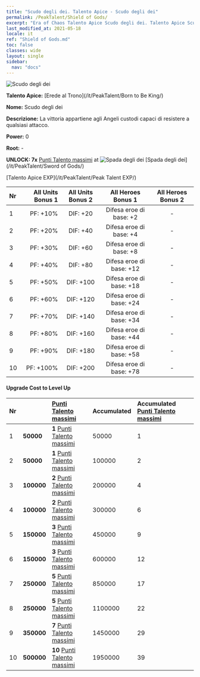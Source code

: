 ```yaml
---
title: "Scudo degli dei. Talento Apice - Scudo degli dei"
permalink: /PeakTalent/Shield of Gods/
excerpt: "Era of Chaos Talento Apice Scudo degli dei. Talento Apice Scudo degli dei. Scudo degli dei"
last_modified_at: 2021-05-18
locale: it
ref: "Shield of Gods.md"
toc: false
classes: wide
layout: single
sidebar:
  nav: "docs"
---
```


  ![Scudo degli dei](/images/pt/talent_4502.png)

  **Talento Apice:** [Erede al Trono](/it/PeakTalent/Born to Be King/)

  **Nome:** Scudo degli dei

  **Descrizione:** La vittoria appartiene agli Angeli custodi capaci di resistere a qualsiasi attacco.

  **Power:** 0

  **Root:** -

  **UNLOCK: 7x** [Punti Talento massimi](/ItemsIT/con_934/) at ![Spada degli dei](/images/pt/talent_4501.png) [Spada degli dei](/it/PeakTalent/Sword of Gods/)

  [Talento Apice EXP](/it/PeakTalent/Peak Talent EXP/)

  | Nr | All Units Bonus 1 | All Units Bonus 2 | All Heroes Bonus 1 | All Heroes Bonus 2 |
  |:---|--------------:|:-------------:|:-------------:|:-------------:|
  | 1 | PF: +10% | DIF: +20 | Difesa eroe di base: +2 | - |
  | 2 | PF: +20% | DIF: +40 | Difesa eroe di base: +4 | - |
  | 3 | PF: +30% | DIF: +60 | Difesa eroe di base: +8 | - |
  | 4 | PF: +40% | DIF: +80 | Difesa eroe di base: +12 | - |
  | 5 | PF: +50% | DIF: +100 | Difesa eroe di base: +18 | - |
  | 6 | PF: +60% | DIF: +120 | Difesa eroe di base: +24 | - |
  | 7 | PF: +70% | DIF: +140 | Difesa eroe di base: +34 | - |
  | 8 | PF: +80% | DIF: +160 | Difesa eroe di base: +44 | - |
  | 9 | PF: +90% | DIF: +180 | Difesa eroe di base: +58 | - |
  | 10 | PF: +100% | DIF: +200 | Difesa eroe di base: +78 | - |


#### Upgrade Cost to Level Up

  | Nr | <i class="fas fa-coins"/> | [Punti Talento massimi](/ItemsIT/con_934/) | Accumulated <i class="fas fa-coins"/> | Accumulated [Punti Talento massimi](/ItemsIT/con_934/) |
  |:---|:--------------|:-------------|:-------------|:-------------|
  | 1 | **50000** | **1** [Punti Talento massimi](/ItemsIT/con_934/) | 50000 | 1 |
  | 2 | **50000** | **1** [Punti Talento massimi](/ItemsIT/con_934/) | 100000 | 2 |
  | 3 | **100000** | **2** [Punti Talento massimi](/ItemsIT/con_934/) | 200000 | 4 |
  | 4 | **100000** | **2** [Punti Talento massimi](/ItemsIT/con_934/) | 300000 | 6 |
  | 5 | **150000** | **3** [Punti Talento massimi](/ItemsIT/con_934/) | 450000 | 9 |
  | 6 | **150000** | **3** [Punti Talento massimi](/ItemsIT/con_934/) | 600000 | 12 |
  | 7 | **250000** | **5** [Punti Talento massimi](/ItemsIT/con_934/) | 850000 | 17 |
  | 8 | **250000** | **5** [Punti Talento massimi](/ItemsIT/con_934/) | 1100000 | 22 |
  | 9 | **350000** | **7** [Punti Talento massimi](/ItemsIT/con_934/) | 1450000 | 29 |
  | 10 | **500000** | **10** [Punti Talento massimi](/ItemsIT/con_934/) | 1950000 | 39 |
